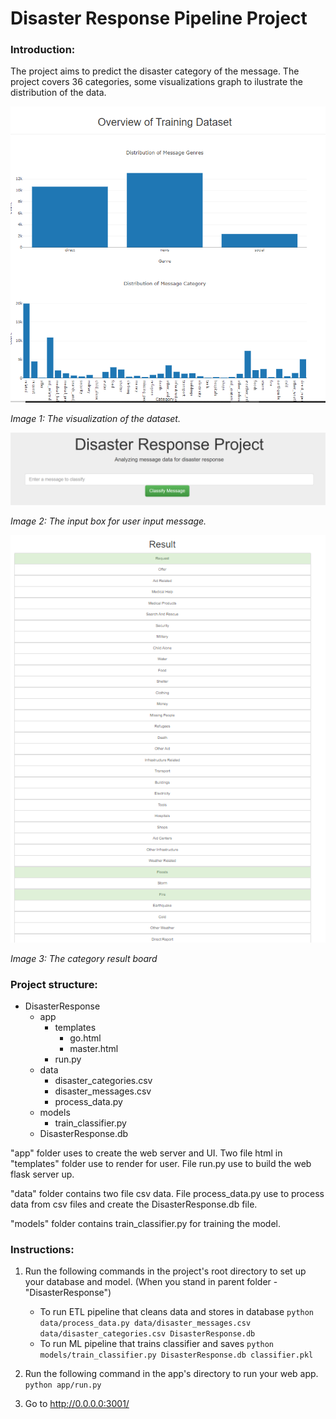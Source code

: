 # Disaster Response Pipeline Project

### Introduction:
The project aims to predict the disaster category of the message. The project covers 36 categories, some visualizations graph to ilustrate the distribution of the data. 

![Alt text](image.png "Visualization of the data")

*Image 1: The visualization of the dataset.* 

![Alt text](image-1.png)

*Image 2: The input box for user input message.*

![Alt text](image-2.png)

*Image 3: The category result board*

### Project structure:
- DisasterResponse
    - app
        - templates
            - go.html
            - master.html
        - run.py
    - data
        - disaster_categories.csv
        - disaster_messages.csv
        - process_data.py
    - models
        - train_classifier.py
    - DisasterResponse.db

"app" folder uses to create the web server and UI. Two file html in "templates" folder use to render for user. File run.py use to build the web flask server up.

"data" folder contains two file csv data. File process_data.py use to process data from csv files and create the DisasterResponse.db file. 

"models" folder contains train_classifier.py for training the model.

### Instructions:
1. Run the following commands in the project's root directory to set up your database and model. (When you stand in parent folder - "DisasterResponse")

    - To run ETL pipeline that cleans data and stores in database
        `python data/process_data.py data/disaster_messages.csv data/disaster_categories.csv DisasterResponse.db`
    - To run ML pipeline that trains classifier and saves
        `python models/train_classifier.py DisasterResponse.db classifier.pkl`

2. Run the following command in the app's directory to run your web app.
    `python app/run.py`

3. Go to http://0.0.0.0:3001/
